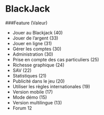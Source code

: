 # BlackJack


###Feature	(Valeur)
- Jouer au Blackjack	(40)
- Jouer de l’argent	(33)
- Jouer en ligne	(31)
- Gérer les comptes 	(30)
- Administration	(30)
- Prise en compte des cas particuliers	(25)
- Richesse graphique	(24)
- SAV	(22)
- Statistiques	(21)
- Publicité dans le jeu	(20)
- Utiliser les règles internationales	(19)
- Version mobile	(17)
- Mode démo	(15)
- Version multilingue	(13)
- Forum	12
